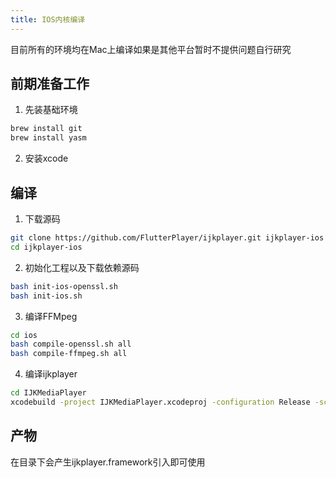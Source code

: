 ```yaml
---
title: IOS内核编译
---
```


目前所有的环境均在Mac上编译如果是其他平台暂时不提供问题自行研究

## 前期准备工作
1. 先装基础环境
```bash
brew install git
brew install yasm
```
2. 安装xcode

## 编译
1. 下载源码
```bash
git clone https://github.com/FlutterPlayer/ijkplayer.git ijkplayer-ios
cd ijkplayer-ios
```

2. 初始化工程以及下载依赖源码
```bash
bash init-ios-openssl.sh
bash init-ios.sh
```

3. 编译FFMpeg
```bash
cd ios
bash compile-openssl.sh all
bash compile-ffmpeg.sh all
```

4. 编译ijkplayer
```bash
cd IJKMediaPlayer
xcodebuild -project IJKMediaPlayer.xcodeproj -configuration Release -scheme Universal
```

## 产物
在目录下会产生ijkplayer.framework引入即可使用